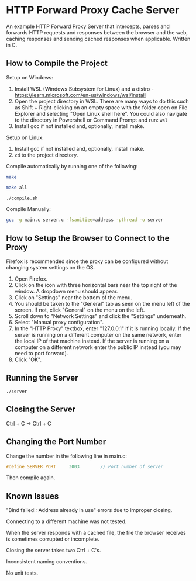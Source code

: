 # HTTP Forward Proxy Cache Server
An example HTTP Forward Proxy Server that intercepts, parses and forwards HTTP requests and responses between the browser and the web, caching responses and sending cached responses when applicable. Written in C.

## How to Compile the Project

Setup on Windows:
1. Install WSL (Windows Subsystem for Linux) and a distro - https://learn.microsoft.com/en-us/windows/wsl/install
2. Open the project directory in WSL. There are many ways to do this such as Shift + Right-clicking on an empty space with the folder open on File Explorer and selecting "Open Linux shell here". You could also navigate to the directory in Powershell or Command Prompt and run: `` wsl ``
3. Install gcc if not installed and, optionally, install make.

Setup on Linux:
1. Install gcc if not installed and, optionally, install make.
2. ``cd`` to the project directory.

Compile automatically by running one of the following:
```bash
make
```
```bash
make all
```
```bash
./compile.sh
```

Compile Manually:
```bash
gcc -g main.c server.c -fsanitize=address -pthread -o server 
```

## How to Setup the Browser to Connect to the Proxy
Firefox is recommended since the proxy can be configured without changing system settings on the OS.
1. Open Firefox.
2. Click on the icon with three horizontal bars near the top right of the window. A dropdown menu should appear.
3. Click on "Settings" near the bottom of the menu.
4. You should be taken to the "General" tab as seen on the menu left of the screen. If not, click "General" on the menu on the left.
5. Scroll down to "Network Settings" and click the "Settings" underneath.
6. Select "Manual proxy configuration".
7. In the "HTTP Proxy" textbox, enter "127.0.0.1" if it is running locally. If the server is running on a different computer on the same network, enter the local IP of that machine instead. If the server is running on a computer on a different network enter the public IP instead (you may need to port forward).
8. Click "OK".

## Running the Server
``` 
./server
```

## Closing the Server
Ctrl + C -> Ctrl + C

## Changing the Port Number
Change the number in the following line in main.c:
```C
#define SERVER_PORT		3003		// Port number of server
```
Then compile again.

## Known Issues

"Bind failed!: Address already in use" errors due to improper closing.

Connecting to a different machine was not tested.

When the server responds with a cached file, the file the browser receives is sometimes corrupted or incomplete.

Closing the server takes two Ctrl + C's.

Inconsistent naming conventions.

No unit tests.
